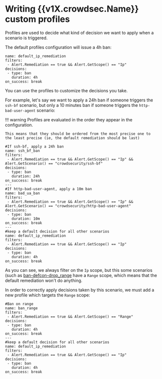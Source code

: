 # Writing {{v1X.crowdsec.Name}} custom profiles

Profiles are used to decide what kind of decision we want to apply when a scenario is triggered.

The default profiles configuration will issue a 4h ban:

```
name: default_ip_remediation
filters:
 - Alert.Remediation == true && Alert.GetScope() == "Ip"
decisions:
 - type: ban
   duration: 4h
on_success: break
```

You can use the profiles to customize the decisions you take.

For example, let's say we want to apply a 24h ban if someone triggers the `ssh-bf` scenario, but only a 10 minutes ban if someone triggers the `http-bad-user-agent` scenario:

!!! warning
    Profiles are evaluated in the order they appear in the configuration.

    This means that they should be ordered from the most precise one to the least precise (ie, the default remediation should be last)

```
#If ssh-bf, apply a 24h ban
name: ssh_bf_ban
filters:
 - Alert.Remediation == true && Alert.GetScope() == "Ip" && Alert.GetScenario() == "crowdsecurity/ssh-bf"
decisions:
 - type: ban
   duration: 24h
on_success: break
---
#If http-bad-user-agent, apply a 10m ban
name: bad_ua_ban
filters:
 - Alert.Remediation == true && Alert.GetScope() == "Ip" && Alert.GetScenario() == "crowdsecurity/http-bad-user-agent"
decisions:
 - type: ban
   duration: 10m
on_success: break
---
#keep a default decision for all other scenarios
name: default_ip_remediation
filters:
 - Alert.Remediation == true && Alert.GetScope() == "Ip"
decisions:
 - type: ban
   duration: 4h
on_success: break
```

As you can see, we always filter on the `Ip` scope, but this some scenarios (such as [ban-defcon-drop_range](https://hub.crowdsec.net/author/crowdsecurity/configurations/ban-defcon-drop_range) have a `Range` scope, which means that the default remediation won't do anything.

In order to correctly apply decisions taken by this scenario, we must add a new profile which targets the `Range` scope:

```
#Ban on range
name: ban_range
filters:
 - Alert.Remediation == true && Alert.GetScope() == "Range"
decisions:
 - type: ban
   duration: 4h
on_success: break
---
#keep a default decision for all other scenarios
name: default_ip_remediation
filters:
 - Alert.Remediation == true && Alert.GetScope() == "Ip"
decisions:
 - type: ban
   duration: 4h
on_success: break
```
